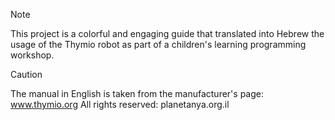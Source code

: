 > [!NOTE]
> This project is a colorful and engaging guide that translated into Hebrew the usage of the Thymio robot as part of a children's learning programming workshop.

> [!CAUTION]
> The manual in English is taken from the manufacturer's page: www.thymio.org
> All rights reserved: planetanya.org.il
